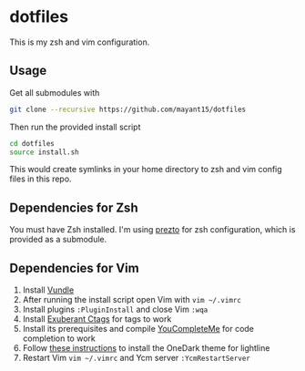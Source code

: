 # dotfiles

This is my zsh and vim configuration.

## Usage
Get all submodules with
```bash
git clone --recursive https://github.com/mayant15/dotfiles
```
Then run the provided install script
```bash
cd dotfiles
source install.sh
```
This would create symlinks in your home directory to zsh and vim config files in this repo.

## Dependencies for Zsh
You must have Zsh installed. I'm using [prezto](https://github.com/sorin-ionescu/prezto) for zsh configuration, which is provided as a submodule.

## Dependencies for Vim

1. Install [Vundle](https://github.com/VundleVim/Vundle.vim)
1. After running the install script open Vim with `vim ~/.vimrc`
1. Install plugins `:PluginInstall` and close Vim `:wqa`
1. Install [Exuberant Ctags](https://sourceforge.net/projects/ctags/) for tags to work
1. Install its prerequisites and compile [YouCompleteMe](https://github.com/ycm-core/YouCompleteMe#installation) for
   code completion to work
1. Follow [these instructions](https://github.com/joshdick/onedark.vim#lightlinevim-colorscheme) to install the OneDark
   theme for lightline
1. Restart Vim `vim ~/.vimrc` and Ycm server `:YcmRestartServer`

